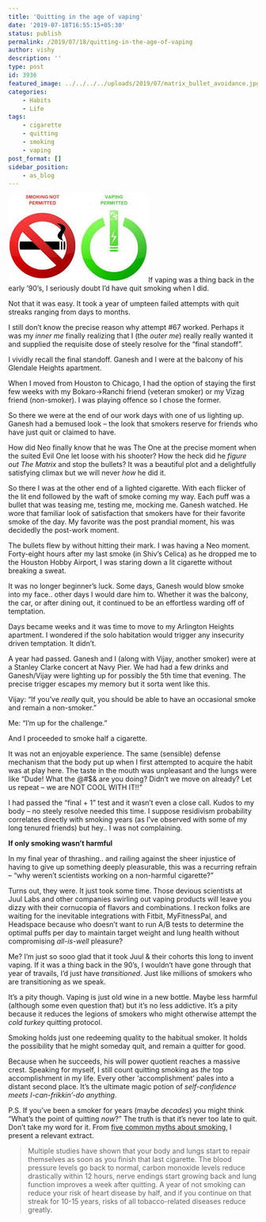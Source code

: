 ```yaml
---
title: 'Quitting in the age of vaping'
date: '2019-07-18T16:55:15+05:30'
status: publish
permalink: /2019/07/18/quitting-in-the-age-of-vaping
author: vishy
description: ''
type: post
id: 3936
featured_image: ../../../../uploads/2019/07/matrix_bullet_avoidance.jpg
categories: 
    - Habits
    - Life
tags:
    - cigarette
    - quitting
    - smoking
    - vaping
post_format: []
sidebar_position:
    - as_blog
---
```

![](../../../../uploads/2019/07/vaping_ok_smoking_no.jpeg)If vaping was a thing back in the early ’90’s, I seriously doubt I’d have quit smoking when I did.

Not that it was easy. It took a year of umpteen failed attempts with quit streaks ranging from days to months.

I still don’t know the precise reason why attempt #67 worked. Perhaps it was my *inner me* finally realizing that I (the *outer me*) really really wanted it and supplied the requisite dose of steely resolve for the “final standoff”.

I vividly recall the final standoff. Ganesh and I were at the balcony of his Glendale Heights apartment.

When I moved from Houston to Chicago, I had the option of staying the first few weeks with my Bokaro-&gt;Ranchi friend (veteran smoker) or my Vizag friend (non-smoker). I was playing offence so I chose the former.

So there we were at the end of our work days with one of us lighting up. Ganesh had a bemused look – the look that smokers reserve for friends who have just quit or claimed to have.

How did Neo finally know that he was The One at the precise moment when the suited Evil One let loose with his shooter? How the heck did he *figure* *out The Matrix* and stop the bullets? It was a beautiful plot and a delightfully satisfying climax but we will never *how* he did it.

So there I was at the other end of a lighted cigarette. With each flicker of the lit end followed by the waft of smoke coming my way. Each puff was a bullet that was teasing me, testing me, mocking me. Ganesh watched. He wore that familiar look of satisfaction that smokers have for their favorite smoke of the day. My favorite was the post prandial moment, his was decidedly the post-work moment.

The bullets flew by without hitting their mark. I was having a Neo moment. Forty-eight hours after my last smoke (in Shiv’s Celica) as he dropped me to the Houston Hobby Airport, I was staring down a lit cigarette without breaking a sweat.

It was no longer beginner’s luck. Some days, Ganesh would blow smoke into my face.. other days I would dare him to. Whether it was the balcony, the car, or after dining out, it continued to be an effortless warding off of temptation.

Days became weeks and it was time to move to my Arlington Heights apartment. I wondered if the solo habitation would trigger any insecurity driven temptation. It didn’t.

A year had passed. Ganesh and I (along with Vijay, another smoker) were at a Stanley Clarke concert at Navy Pier. We had had a few drinks and Ganesh/Vijay were lighting up for possibly the 5th time that evening. The precise trigger escapes my memory but it sorta went like this.

Vijay: “If you’ve *really* quit, you should be able to have an occasional smoke and remain a non-smoker.”

Me: “I’m up for the challenge.”

And I proceeded to smoke half a cigarette.

It was not an enjoyable experience. The same (sensible) defense mechanism that the body put up when I first attempted to acquire the habit was at play here. The taste in the mouth was unpleasant and the lungs were like “Dude! What the @#$&amp; are you doing? Didn’t we move on already? Let us repeat – we are NOT COOL WITH IT!!”

I had passed the “final + 1” test and it wasn’t even a close call. Kudos to my body – no steely resolve needed this time. I suppose residivism probability correlates directly with smoking years (as I’ve observed with some of my long tenured friends) but hey.. I was not complaining.

**If only smoking wasn’t harmful**

In my final year of thrashing.. and railing against the sheer injustice of having to give up something deeply pleasurable, this was a recurring refrain – “why weren’t scientists working on a non-harmful cigarette?”

Turns out, they were. It just took some time. Those devious scientists at Juul Labs and other companies swirling out vaping products will leave you dizzy with their cornucopia of flavors and combinations. I reckon folks are waiting for the inevitable integrations with Fitbit, MyFitnessPal, and Headspace because who doesn’t want to run A/B tests to determine the optimal puffs per day to maintain target weight and lung health without compromising *all-is-well* pleasure?

Me? I’m just so sooo glad that it took Juul &amp; their cohorts this long to invent vaping. If it was a thing back in the 90’s, I wouldn’t have gone through that year of travails, I’d just have *transitioned*. Just like millions of smokers who are transitioning as we speak.

It’s a pity though. Vaping is just old wine in a new bottle. Maybe less harmful (although some even question that) but it’s no less addictive. It’s a pity because it reduces the legions of smokers who might otherwise attempt the *cold turkey* quitting protocol.

Smoking holds just one redeeming quality to the habitual smoker. It holds the possibility that he might someday quit, and remain a quitter for good.

Because when he succeeds, his will power quotient reaches a massive crest. Speaking for myself, I still count quitting smoking as *the* top accomplishment in my life. Every other ‘accomplishment’ pales into a distant second place. It’s the ultimate magic potion of *self-confidence meets I-can-frikkin’-do anything*.

P.S. If you’ve been a smoker for years (maybe *decades*) you might think “What’s the point of quitting *now*?” The truth is that it’s never too late to quit. Don’t take my word for it. From [five common myths about smoking](https://www.firstpost.com/health/world-no-tobacco-day-2020-five-common-myths-about-smoking-8411601.html), I present a relevant extract.

> Multiple studies have shown that your body and lungs start to repair themselves as soon as you finish that last cigarette. The blood pressure levels go back to normal, carbon monoxide levels reduce drastically within 12 hours, nerve endings start growing back and lung function improves a week after quitting. A year of not smoking can reduce your risk of heart disease by half, and if you continue on that streak for 10-15 years, risks of all tobacco-related diseases reduce greatly.